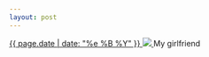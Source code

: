 ```yaml
---
layout: post
---
```


<p>
  <a href="/415">
    <time>{{ page.date | date: "%e %B %Y" }}</time>
    <img src="https://s3.amazonaws.com/life.aaronjgreenberg.com/415.jpg">
  </a>
  My girlfriend
</p>
